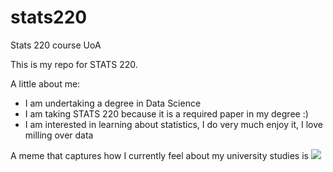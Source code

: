 # stats220
Stats 220 course UoA

This is my repo for STATS 220. 

A little about me:

- I am undertaking a degree in Data Science
- I am taking STATS 220 because it is a required paper in my degree :) 
- I am interested in learning about statistics, I do very much enjoy it, I love milling over data

A meme that captures how I currently feel about my university studies is ![](blob:https://tenor.com/469ce746-ce79-4d35-9a06-37ff038174f4)
